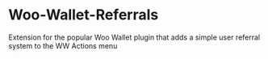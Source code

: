 # Woo-Wallet-Referrals
Extension for the popular Woo Wallet plugin that adds a simple user referral system to the WW Actions menu
